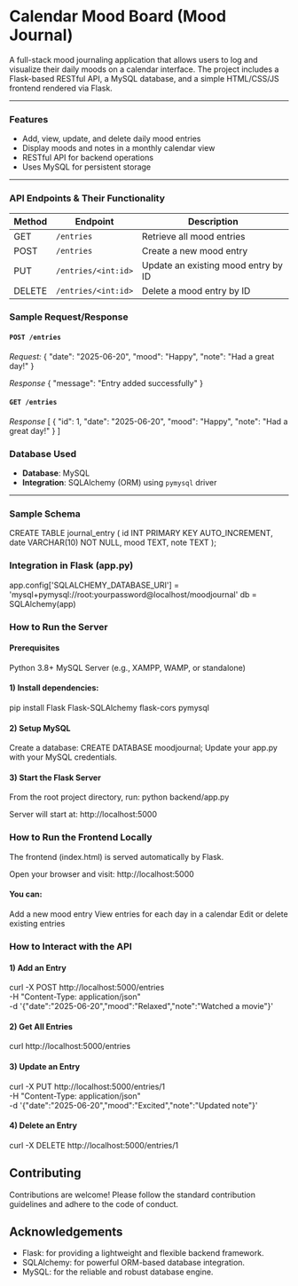 # Calendar Mood Board (Mood Journal)

A full-stack mood journaling application that allows users to log and visualize their daily moods on a calendar interface. The project includes a Flask-based RESTful API, a MySQL database, and a simple HTML/CSS/JS frontend rendered via Flask.

---

### Features

- Add, view, update, and delete daily mood entries
- Display moods and notes in a monthly calendar view
- RESTful API for backend operations
- Uses MySQL for persistent storage

---

### API Endpoints & Their Functionality

| Method | Endpoint             | Description                           |
|--------|----------------------|---------------------------------------|
| GET    | `/entries`           | Retrieve all mood entries             |
| POST   | `/entries`           | Create a new mood entry               |
| PUT    | `/entries/<int:id>`  | Update an existing mood entry by ID   |
| DELETE | `/entries/<int:id>`  | Delete a mood entry by ID             |

### Sample Request/Response

#### `POST /entries`

*Request:*
{
  "date": "2025-06-20",
  "mood": "Happy",
  "note": "Had a great day!"
}

*Response*
{
  "message": "Entry added successfully"
}

#### `GET /entries`
*Response*
[
  {
    "id": 1,
    "date": "2025-06-20",
    "mood": "Happy",
    "note": "Had a great day!"
  }
]

### Database Used

- **Database**: MySQL  
- **Integration**: SQLAlchemy (ORM) using `pymysql` driver

---

### Sample Schema

CREATE TABLE journal_entry (
  id INT PRIMARY KEY AUTO_INCREMENT,
  date VARCHAR(10) NOT NULL,
  mood TEXT,
  note TEXT
);

### Integration in Flask (app.py)
app.config['SQLALCHEMY_DATABASE_URI'] = 'mysql+pymysql://root:yourpassword@localhost/moodjournal'
db = SQLAlchemy(app)

### How to Run the Server
#### Prerequisites
Python 3.8+
MySQL Server (e.g., XAMPP, WAMP, or standalone)

#### 1) Install dependencies:
pip install Flask Flask-SQLAlchemy flask-cors pymysql

#### 2) Setup MySQL
Create a database:
CREATE DATABASE moodjournal;
Update your app.py with your MySQL credentials.

#### 3) Start the Flask Server
From the root project directory, run:
python backend/app.py

Server will start at:
http://localhost:5000

### How to Run the Frontend Locally
The frontend (index.html) is served automatically by Flask.

Open your browser and visit:
http://localhost:5000

#### You can:
Add a new mood entry
View entries for each day in a calendar
Edit or delete existing entries

### How to Interact with the API
#### 1) Add an Entry
curl -X POST http://localhost:5000/entries \
  -H "Content-Type: application/json" \
  -d '{"date":"2025-06-20","mood":"Relaxed","note":"Watched a movie"}'
  
#### 2) Get All Entries
curl http://localhost:5000/entries

#### 3) Update an Entry
curl -X PUT http://localhost:5000/entries/1 \
  -H "Content-Type: application/json" \
  -d '{"date":"2025-06-20","mood":"Excited","note":"Updated note"}'
  
#### 4) Delete an Entry
curl -X DELETE http://localhost:5000/entries/1

## Contributing 
Contributions are welcome! Please follow the standard contribution guidelines and adhere to the code of conduct.

## Acknowledgements
- Flask: for providing a lightweight and flexible backend framework.
- SQLAlchemy: for powerful ORM-based database integration.
- MySQL: for the reliable and robust database engine.
